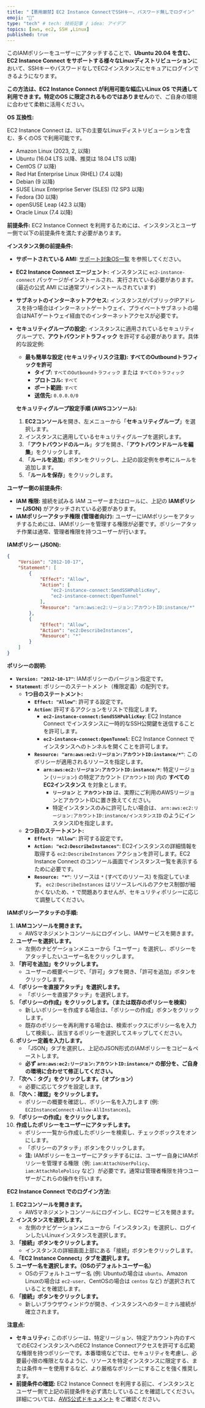 ```yaml
---
title: "【悪用厳禁】EC2 Instance ConnectでSSHキー、パスワード無しでログイン"
emoji: "🌺"
type: "tech" # tech: 技術記事 / idea: アイデア
topics: [aws, ec2, SSH ,Linux]
published: true
---
```


このIAMポリシーをユーザーにアタッチすることで、**Ubuntu 20.04 を含む、EC2 Instance Connect をサポートする様々なLinuxディストリビューション**において、SSHキーやパスワードなしでEC2インスタンスにセキュアにログインできるようになります。

**この方法は、EC2 Instance Connect が利用可能な幅広いLinux OS で共通して利用できます。特定のOS に限定されるものではありません**ので、ご自身の環境に合わせて柔軟に活用ください。

**OS 互換性:**

EC2 Instance Connect は、以下の主要なLinuxディストリビューションを含む、多くのOS で利用可能です。

*   Amazon Linux (2023, 2, 以降)
*   Ubuntu (16.04 LTS 以降、推奨は 18.04 LTS 以降)
*   CentOS (7 以降)
*   Red Hat Enterprise Linux (RHEL) (7.4 以降)
*   Debian (9 以降)
*   SUSE Linux Enterprise Server (SLES) (12 SP3 以降)
*   Fedora (30 以降)
*   openSUSE Leap (42.3 以降)
*   Oracle Linux (7.4 以降)

**前提条件:**
EC2 Instance Connect を利用するためには、インスタンスとユーザー側で以下の前提条件を満たす必要があります。

**インスタンス側の前提条件:**
*   **サポートされている AMI:**  [サポート対象OS一覧](https://docs.aws.amazon.com/ja_jp/AWSEC2/latest/UserGuide/ec2-instance-connect-set-up.html#ec2-instance-connect-prerequisites) を参照してください。
*   **EC2 Instance Connect エージェント:** インスタンスに `ec2-instance-connect` パッケージがインストールされ、実行されている必要があります。(最近の公式 AMI には通常プリインストールされています)
*   **サブネットのインターネットアクセス:** インスタンスがパブリックIPアドレスを持つ場合はインターネットゲートウェイ、プライベートサブネットの場合はNATゲートウェイ経由でのインターネットアクセスが必要です。
*   **セキュリティグループの設定:** インスタンスに適用されているセキュリティグループで、**アウトバウンドトラフィック** を許可する必要があります。具体的な設定例:
    *   **最も簡単な設定 (セキュリティリスク注意):** **すべてのOutboundトラフィックを許可**
        *   **タイプ:** `すべてのOutboundトラフィック` または `すべてのトラフィック`
        *   **プロトコル:** `すべて`
        *   **ポート範囲:** `すべて`
        *   **送信先:** `0.0.0.0/0`

    **セキュリティグループ設定手順 (AWSコンソール):**
    1.  **EC2コンソール**を開き、左メニューから「**セキュリティグループ**」を選択します。
    2.  インスタンスに適用しているセキュリティグループを選択します。
    3.  「**アウトバウンドのルール**」タブを開き、「**アウトバウンドルールを編集**」をクリックします。
    4.  「**ルールを追加**」ボタンをクリックし、上記の設定例を参考にルールを追加します。
    5.  「**ルールを保存**」をクリックします。

**ユーザー側の前提条件:**
*   **IAM 権限:**  接続を試みる IAM ユーザーまたはロールに、上記の **IAMポリシー (JSON)** がアタッチされている必要があります。
*   **IAMポリシーアタッチ権限 (管理者向け):**  ユーザーにIAMポリシーをアタッチするためには、IAMポリシーを管理する権限が必要です。ポリシーアタッチ作業は通常、管理者権限を持つユーザーが行います。

**IAMポリシー (JSON):**
```json
{
    "Version": "2012-10-17",
    "Statement": [
        {
            "Effect": "Allow",
            "Action": [
                "ec2-instance-connect:SendSSHPublicKey",
                "ec2-instance-connect:OpenTunnel"
            ],
            "Resource": "arn:aws:ec2:リージョン:アカウントID:instance/*"
        },
        {
            "Effect": "Allow",
            "Action": "ec2:DescribeInstances",
            "Resource": "*"
        }
    ]
}
```

**ポリシーの説明:**
*   **`Version: "2012-10-17"`**: IAMポリシーのバージョン指定です。
*   **`Statement`**: ポリシーのステートメント（権限定義）の配列です。
    *   **1つ目のステートメント:**
        *   **`Effect: "Allow"`**:  許可する設定です。
        *   **`Action`**: 許可するアクションをリストで指定します。
            *   **`ec2-instance-connect:SendSSHPublicKey`**:  EC2 Instance Connect でインスタンスに一時的なSSH公開鍵を送信することを許可します。
            *   **`ec2-instance-connect:OpenTunnel`**:  EC2 Instance Connect でインスタンスへのトンネルを開くことを許可します。
        *   **`Resource: "arn:aws:ec2:リージョン:アカウントID:instance/*"`**:  このポリシーが適用されるリソースを指定します。
            *   **`arn:aws:ec2:リージョン:アカウントID:instance/*`**:  特定リージョン (`リージョン`) の特定アカウント (`アカウントID`) 内の **すべてのEC2インスタンス** を対象とします。
                *   **`リージョン`** と **`アカウントID`** は、実際にご利用のAWSリージョンとアカウントIDに置き換えてください。
                *   特定インスタンスのみに許可したい場合は、 `arn:aws:ec2:リージョン:アカウントID:instance/インスタンスID` のようにインスタンスIDを指定します。
    *   **2つ目のステートメント:**
        *   **`Effect: "Allow"`**: 許可する設定です。
        *   **`Action: "ec2:DescribeInstances"`**: EC2インスタンスの詳細情報を取得する `ec2:DescribeInstances` アクションを許可します。EC2 Instance Connect のコンソール画面でインスタンス一覧を表示するために必要です。
        *   **`Resource: "*"`**:  リソースは `*` (すべてのリソース) を指定しています。 `ec2:DescribeInstances` はリソースレベルのアクセス制御が細かくないため、`*` で問題ありませんが、セキュリティポリシーに応じて調整してください。

**IAMポリシーアタッチの手順:**
1.  **IAMコンソールを開きます。**
    *   AWSマネジメントコンソールにログインし、IAMサービスを開きます。
2.  **ユーザーを選択します。**
    *   左側のナビゲーションメニューから「ユーザー」を選択し、ポリシーをアタッチしたいユーザー名をクリックします。
3.  **「許可を追加」をクリックします。**
    *   ユーザーの概要ページで、「許可」タブを開き、「許可を追加」ボタンをクリックします。
4.  **「ポリシーを直接アタッチ」を選択します。**
    *   「ポリシーを直接アタッチ」を選択します。
5.  **「ポリシーの作成」をクリックします。（または既存のポリシーを検索）**
    *   新しいポリシーを作成する場合は、「ポリシーの作成」ボタンをクリックします。
    *   既存のポリシーを再利用する場合は、検索ボックスにポリシー名を入力して検索し、該当するポリシーを選択してスキップしてください。
6.  **ポリシー定義を入力します。**
    *   「JSON」タブを選択し、上記のJSON形式のIAMポリシーをコピー＆ペーストします。
    *   **必ず `arn:aws:ec2:リージョン:アカウントID:instance/*` の部分を、ご自身の環境に合わせて修正してください。**
7.  **「次へ：タグ」をクリックします。（オプション）**
    *   必要に応じてタグを設定します。
8.  **「次へ：確認」をクリックします。**
    *   ポリシーの概要を確認し、ポリシー名を入力します (例: `EC2InstanceConnect-Allow-AllInstances`)。
9.  **「ポリシーの作成」をクリックします。**
10. **作成したポリシーをユーザーにアタッチします。**
    *   ポリシー一覧から作成したポリシーを検索し、チェックボックスをオンにします。
    *   「ポリシーのアタッチ」ボタンをクリックします。
    *   **注:** IAMポリシーをユーザーにアタッチするには、ユーザー自身にIAMポリシーを管理する権限（例: `iam:AttachUserPolicy`、`iam:AttachRolePolicy` など）が必要です。通常は管理者権限を持つユーザーがこれらの操作を行います。

**EC2 Instance Connect でのログイン方法:**
1.  **EC2コンソールを開きます。**
    *   AWSマネジメントコンソールにログインし、EC2サービスを開きます。
2.  **インスタンスを選択します。**
    *   左側のナビゲーションメニューから「インスタンス」を選択し、ログインしたいLinuxインスタンスを選択します。
3.  **「接続」ボタンをクリックします。**
    *   インスタンスの詳細画面上部にある「接続」ボタンをクリックします。
4.  **「EC2 Instance Connect」タブを選択します。**
5.  **ユーザー名を選択します。（OSのデフォルトユーザー名）**
    *   OSのデフォルトユーザー名 (例: Ubuntuの場合は `ubuntu`、Amazon Linuxの場合は `ec2-user`、CentOSの場合は `centos` など) が選択されていることを確認します。
6.  **「接続」ボタンをクリックします。**
    *   新しいブラウザウィンドウが開き、インスタンスへのターミナル接続が確立されます。

**注意点:**
*   **セキュリティ:** このポリシーは、特定リージョン、特定アカウント内のすべてのEC2インスタンスへのEC2 Instance Connectアクセスを許可する広範な権限を持つポリシーです。本番環境などでは、セキュリティを考慮し、必要最小限の権限となるように、リソースを特定インスタンスに限定する、または条件キーを使用するなど、より厳格なポリシーにすることを強く推奨します。
*   **前提条件の確認:** EC2 Instance Connect を利用する前に、インスタンスとユーザー側で上記の前提条件を必ず満たしていることを確認してください。詳細については、[AWS公式ドキュメント](https://docs.aws.amazon.com/ja_jp/AWSEC2/latest/UserGuide/ec2-instance-connect-set-up.html) をご確認ください。

